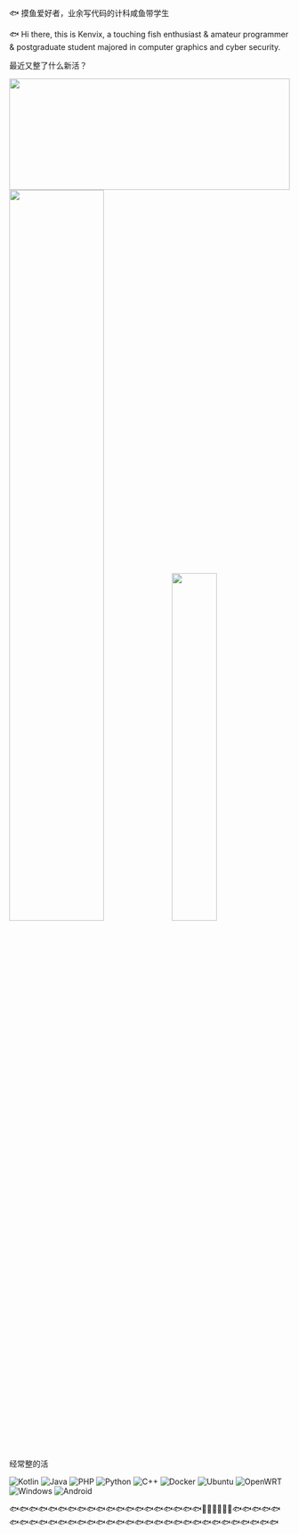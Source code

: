 🐟 摸鱼爱好者，业余写代码的计科咸鱼带学生

🐟 Hi there, this is Kenvix, a touching fish enthusiast & amateur programmer & postgraduate student majored in computer graphics and cyber security.

最近又整了什么新活？

<img src='https://github.com/kenvix/kenvix/raw/master/1.jpg' width='100%' height='200px' style='float: left;'/>

<a href="javascript:alert('🐟');"><img src="https://github-readme-stats.vercel.app/api?username=kenvix&show_icons=true&layout=compact&count_private=true&hide_title=true&theme=default" style="width: 58%; max-width: 58%; min-width: 58%;"><img src="https://github-readme-stats.vercel.app/api/top-langs/?username=kenvix&layout=compact&count_private=true&theme=default" style="width: 40%; max-width: 40%; min-width: 40%;"></a>

经常整的活

![Kotlin](https://img.shields.io/badge/-Kotlin-a97bff?style=flat-square&logo=Kotlin&logoColor=fff)
![Java](https://img.shields.io/badge/-Java-ab7221?style=flat-square&logo=openjdk&logoColor=fff)
![PHP](https://img.shields.io/badge/-PHP-525d94?style=flat-square&logo=PHP&logoColor=fff)
![Python](https://img.shields.io/badge/-Python-5aa3c7?style=flat-square&logo=Python&logoColor=fff)
![C++](https://img.shields.io/badge/-C++-f34b7d?style=flat-square&logo=Cplusplus&logoColor=fff)
![Docker](https://img.shields.io/badge/-Docker-2496ED?style=flat-square&logo=Docker&logoColor=fff)
![Ubuntu](https://img.shields.io/badge/-Ubuntu-orange?style=flat-square&logo=Ubuntu&logoColor=fff)
![OpenWRT](https://img.shields.io/badge/-OpenWRT-000000?style=flat-square&logo=OpenWRT&logoColor=fff)
![Windows](https://img.shields.io/badge/-Windows-0078D6?style=flat-square&logo=Windows&logoColor=fff)
![Android](https://img.shields.io/badge/-Android-green?style=flat-square&logo=Android&logoColor=fff)

🐟🐟🐟🐟🐟🐟🐟🐟🐟🐟🐟🐟🐟🐟🐟🐟🐟🐟🐟🐟🐠🐡🐳🦈🐬🐋🐟🐟🐟🐟🐟🐟🐟🐟🐟🐟🐟🐟🐟🐟🐟🐟🐟🐟🐟🐟🐟🐟🐟🐟🐟🐟🐟🐟🐟🐟🐟🐟🐟
